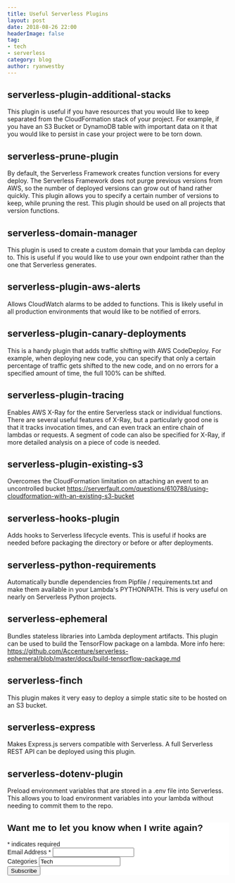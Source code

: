 ```yaml
---
title: Useful Serverless Plugins
layout: post
date: 2018-08-26 22:00
headerImage: false
tag:
- tech
- serverless
category: blog
author: ryanwestby
---
```


## serverless-plugin-additional-stacks
This plugin is useful if you have resources that you would like to keep separated from the CloudFormation stack of your project. For example, if you have an S3 Bucket or DynamoDB table with important data on it that you would like to persist in case your project were to be torn down.

## serverless-prune-plugin
By default, the Serverless Framework creates function versions for every deploy. The Serverless Framework does not purge previous versions from AWS, so the number of deployed versions can grow out of hand rather quickly. This plugin allows you to specify a certain number of versions to keep, while pruning the rest.
This plugin should be used on all projects that version functions.

## serverless-domain-manager
This plugin is used to create a custom domain that your lambda can deploy to. This is useful if you would like to use your own endpoint rather than the one that Serverless generates.

## serverless-plugin-aws-alerts
Allows CloudWatch alarms to be added to functions. This is likely useful in all production environments that would like to be notified of errors.

## serverless-plugin-canary-deployments
This is a handy plugin that adds traffic shifting with AWS CodeDeploy. For example, when deploying new code, you can specify that only a certain percentage of traffic gets shifted to the new code, and on no errors for a specified amount of time, the full 100% can be shifted.

## serverless-plugin-tracing
Enables AWS X-Ray for the entire Serverless stack or individual functions. There are several useful features of X-Ray, but a particularly good one is that it tracks invocation times, and can even track an entire chain of lambdas or requests. A segment of code can also be specified for X-Ray, if more detailed analysis on a piece of code is needed.

## serverless-plugin-existing-s3
Overcomes the CloudFormation limitation on attaching an event to an uncontrolled bucket
https://serverfault.com/questions/610788/using-cloudformation-with-an-existing-s3-bucket

## serverless-hooks-plugin
Adds hooks to Serverless lifecycle events. This is useful if hooks are needed before packaging the directory or before or after deployments.

## serverless-python-requirements
Automatically bundle dependencies from Pipfile / requirements.txt and make them available in your Lambda's PYTHONPATH. This is very useful on nearly on Serverless Python projects.

## serverless-ephemeral
Bundles stateless libraries into Lambda deployment artifacts.
This plugin can be used to build the TensorFlow package on a lambda.
More info here: https://github.com/Accenture/serverless-ephemeral/blob/master/docs/build-tensorflow-package.md

## serverless-finch
This plugin makes it very easy to deploy a simple static site to be hosted on an S3 bucket.

## serverless-express
Makes Express.js servers compatible with Serverless. A full Serverless REST API can be deployed using this plugin. 

## serverless-dotenv-plugin
Preload environment variables that are stored in a .env file into Serverless. This allows you to load environment variables into your lambda without needing to commit them to the repo.

<!-- Begin MailChimp Signup Form -->
<link href="//cdn-images.mailchimp.com/embedcode/classic-10_7.css" rel="stylesheet" type="text/css">
<style type="text/css">
	#mc_embed_signup{background:#fff; clear:left; font:14px Helvetica,Arial,sans-serif; }
	/* Add your own MailChimp form style overrides in your site stylesheet or in this style block.
	   We recommend moving this block and the preceding CSS link to the HEAD of your HTML file. */
</style>
<div id="mc_embed_signup">
<form action="https://westby.us19.list-manage.com/subscribe/post?u=4ce1d2eb2422f24f44b2af88c&amp;id=bec4940a18" method="post" id="mc-embedded-subscribe-form" name="mc-embedded-subscribe-form" class="validate" target="_blank" novalidate>
    <div id="mc_embed_signup_scroll">
	<h2>Want me to let you know when I write again?</h2>
<div class="indicates-required"><span class="asterisk">*</span> indicates required</div>
<div class="mc-field-group">
	<label for="mce-EMAIL">Email Address  <span class="asterisk">*</span>
</label>
	<input type="email" value="" name="EMAIL" class="required email" id="mce-EMAIL">
</div>
<div class="mc-field-group">
	<label for="mce-MMERGE6">Categories </label>
	<input type="text" value="Tech" name="MMERGE6" class="" id="mce-MMERGE6">
</div>
	<div id="mce-responses" class="clear">
		<div class="response" id="mce-error-response" style="display:none"></div>
		<div class="response" id="mce-success-response" style="display:none"></div>
	</div>    <!-- real people should not fill this in and expect good things - do not remove this or risk form bot signups-->
    <div style="position: absolute; left: -5000px;" aria-hidden="true"><input type="text" name="b_4ce1d2eb2422f24f44b2af88c_bec4940a18" tabindex="-1" value=""></div>
    <div class="clear"><input type="submit" value="Subscribe" name="subscribe" id="mc-embedded-subscribe" class="button"></div>
    </div>
</form>
</div>
<script type='text/javascript' src='//s3.amazonaws.com/downloads.mailchimp.com/js/mc-validate.js'></script><script type='text/javascript'>(function($) {window.fnames = new Array(); window.ftypes = new Array();fnames[0]='EMAIL';ftypes[0]='email';fnames[6]='MMERGE6';ftypes[6]='text';}(jQuery));var $mcj = jQuery.noConflict(true);</script>
<!--End mc_embed_signup-->